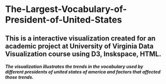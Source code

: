 # The-Largest-Vocabulary-of-President-of-United-States
## This is a interactive visualization created for an academic project at University of Virginia Data Visualization course using D3, Inskspace, HTML.
##### The visualization illustrates the trends in the vocabulary used by different presidents of united states of america and factors that affected those trends.
